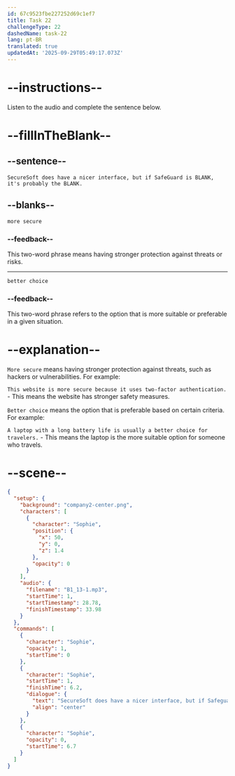```yaml
---
id: 67c9523fbe227252d69c1ef7
title: Task 22
challengeType: 22
dashedName: task-22
lang: pt-BR
translated: true
updatedAt: '2025-09-29T05:49:17.073Z'
---
```


<!-- (audio) Sophie: SecureSoft does have a nicer interface, but if SafeGuard is more secure, it's probably the better choice. -->

# --instructions--

Listen to the audio and complete the sentence below.

# --fillInTheBlank--

## --sentence--

`SecureSoft does have a nicer interface, but if SafeGuard is BLANK, it's probably the BLANK.`

## --blanks--

`more secure`

### --feedback--

This two-word phrase means having stronger protection against threats or risks.

---

`better choice`

### --feedback--

This two-word phrase refers to the option that is more suitable or preferable in a given situation.

# --explanation--

`More secure` means having stronger protection against threats, such as hackers or vulnerabilities. For example:

`This website is more secure because it uses two-factor authentication.` - This means the website has stronger safety measures.

`Better choice` means the option that is preferable based on certain criteria. For example:

`A laptop with a long battery life is usually a better choice for travelers.` - This means the laptop is the more suitable option for someone who travels.

# --scene--

```json
{
  "setup": {
    "background": "company2-center.png",
    "characters": [
      {
        "character": "Sophie",
        "position": {
          "x": 50,
          "y": 0,
          "z": 1.4
        },
        "opacity": 0
      }
    ],
    "audio": {
      "filename": "B1_13-1.mp3",
      "startTime": 1,
      "startTimestamp": 28.78,
      "finishTimestamp": 33.98
    }
  },
  "commands": [
    {
      "character": "Sophie",
      "opacity": 1,
      "startTime": 0
    },
    {
      "character": "Sophie",
      "startTime": 1,
      "finishTime": 6.2,
      "dialogue": {
        "text": "SecureSoft does have a nicer interface, but if Safeguard is more secure, it's probably the better choice.",
        "align": "center"
      }
    },
    {
      "character": "Sophie",
      "opacity": 0,
      "startTime": 6.7
    }
  ]
}
```
